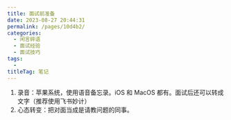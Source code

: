 ```yaml
---
title: 面试前准备
date: 2023-08-27 20:44:31
permalink: /pages/10d4b2/
categories: 
  - 闲言碎语
  - 面试经验
  - 面试技巧
tags: 
  - 
titleTag: 笔记
---
```

1. 录音：苹果系统，使用语音备忘录。iOS 和 MacOS 都有。面试后还可以转成文字（推荐使用飞书妙计）
2. 心态转变：把对面当成是请教问题的同事。